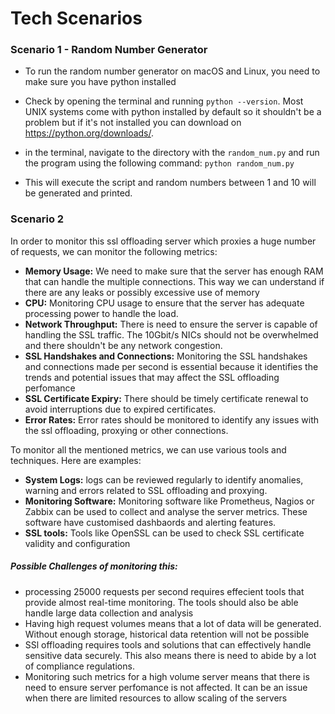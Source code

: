 # Tech Scenarios

### Scenario 1 - Random Number Generator

- To run the random number generator on macOS and Linux, you need to make sure you have python installed
- Check by opening the terminal and running `python --version`. Most UNIX systems come with python installed by default so it shouldn't be a problem but if it's not installed you can download on https://python.org/downloads/.
- in the terminal, navigate to the directory with the `random_num.py` and run the program using the following command: `python random_num.py`

- This will execute the script and random numbers between 1 and 10 will be generated and printed.


### Scenario 2

In order to monitor this ssl offloading server which proxies a huge number of requests, we can monitor the following metrics:

- **Memory Usage:** We need to make sure that the server has enough RAM that can handle the multiple connections. This way we can understand if there are any leaks or possibly excessive use of memory
- **CPU:** Monitoring CPU usage to ensure that the server has adequate processing power to handle the load.
- **Network Throughput:** There is need to ensure the server is capable of handling the SSL traffic. The 10Gbit/s NICs should not be overwhelmed and there shouldn't be any network congestion.
- **SSL Handshakes and Connections:** Monitoring the SSL handshakes and connections made per second is essential because it identifies the trends and potential issues that may affect the SSL offloading perfomance
- **SSL Certificate Expiry:** There should be timely certificate renewal to avoid interruptions due to expired certificates.
- **Error Rates:** Error rates should be monitored to identify any issues with the ssl offloading, proxying or other connections. 

To monitor all the mentioned metrics, we can use various tools and techniques. Here are examples:

- **System Logs:** logs can be reviewed regularly to identify anomalies, warning and errors related to SSL offloading and proxying.
- **Monitoring Software:** Monitoring software like Prometheus, Nagios or Zabbix can be used to collect and analyse the server metrics. These software have customised dashbaords and alerting features.
- **SSL tools:** Tools like OpenSSL can be used to check SSL certificate validity and configuration


##### Possible Challenges of monitoring this:

- processing 25000 requests per second requires effecient tools that provide almost real-time monitoring. The tools should also be able handle large data collection and analysis
- Having high request volumes means that a lot of data will be generated. Without enough storage, historical data retention will not be possible
- SSl offloading requires tools and solutions that can effectively handle sensitive data securely. This also means there is need to abide by a lot of compliance regulations.
- Monitoring such metrics for a high volume server means that there is need to ensure server perfomance is not affected. It can be an issue when there are limited resources to allow scaling of the servers



